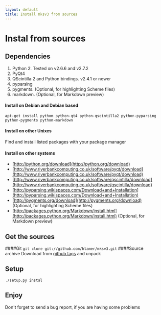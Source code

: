 ```yaml
---
layout: default
title: Install mksv3 from sources
---
```


# Instal from sources

## Dependencies
1. Python 2. Tested on v2.6.6 and v2.7.2
2. PyQt4
3. QScintilla 2 and Python bindings. v2.4.1 or newer
4. pyparsing
5. pygments. (Optional, for highlighting Scheme files)
6. markdown. (Optional, for Markdown preview)

#### Install on Debian and Debian based

   `apt-get install python python-qt4 python-qscintilla2 python-pyparsing python-pygments python-markdown`
#### Install on other Unixes
   Find and install listed packages with your package manager
#### Install on other systems

* [http://python.org/download](http://python.org/download)
* [http://www.riverbankcomputing.co.uk/software/pyqt/download](http://www.riverbankcomputing.co.uk/software/pyqt/download)
* [http://www.riverbankcomputing.co.uk/software/qscintilla/download](http://www.riverbankcomputing.co.uk/software/qscintilla/download)
* [http://pyparsing.wikispaces.com/Download+and+Installation](http://pyparsing.wikispaces.com/Download+and+Installation)
* [http://pygments.org/download](http://pygments.org/download) (Optional, for highlighting Scheme files)
* [http://packages.python.org/Markdown/install.html](http://packages.python.org/Markdown/install.html) (Optional, for Markdown preview)

## Get the sources
####Git
`git clone git://github.com/hlamer/mksv3.git`
####Source archive
Download from [github tags](https://github.com/hlamer/mksv3/tags) and unpack

## Setup
    
`./setup.py instal`

## Enjoy
Don't forget to send a bug report, if you are having some problems
